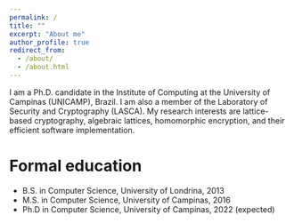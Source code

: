 ```yaml
---
permalink: /
title: ""
excerpt: "About me"
author_profile: true
redirect_from: 
  - /about/
  - /about.html
---
```


I am a Ph.D. candidate in the Institute of Computing at the University of Campinas (UNICAMP), Brazil. I am also a member of the Laboratory of Security and Cryptography (LASCA). My research interests are lattice-based cryptography, algebraic lattices, homomorphic encryption, and their efficient software implementation.

Formal education
======
* B.S. in Computer Science, University of Londrina, 2013
* M.S. in Computer Science, University of Campinas, 2016
* Ph.D in Computer Science, University of Campinas, 2022 (expected)
